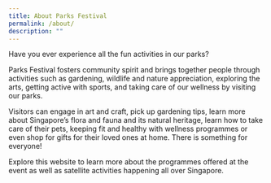 ```yaml
---
title: About Parks Festival
permalink: /about/
description: ""
---
```

Have you ever experience all the fun activities in our parks?

Parks Festival fosters community spirit and brings together people through activities such as gardening, wildlife and nature appreciation, exploring the arts, getting active with sports, and taking care of our wellness by visiting our parks. 

Visitors can engage in art and craft, pick up gardening tips, learn more about Singapore’s flora and fauna and its natural heritage, learn how to take care of their pets, keeping fit and healthy with wellness programmes or even shop for gifts for their loved ones at home. There is something for everyone!

Explore this website to learn more about the programmes offered at the event as well as satellite activities happening all over Singapore.